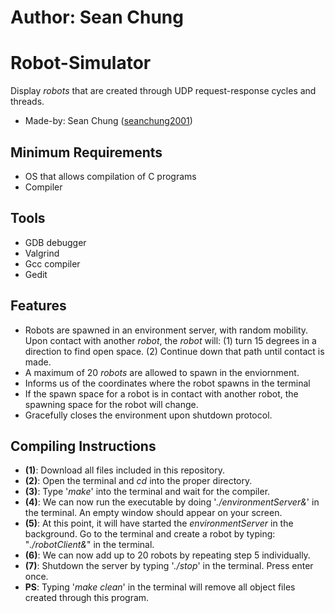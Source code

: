 # **Author: Sean Chung**
# **Robot-Simulator** #
Display _robots_ that are created through UDP request-response cycles and threads.
- Made-by: Sean Chung ([seanchung2001](http://www.github.com/seanchung2001))

## Minimum Requirements ##
- OS that allows compilation of C programs
- Compiler

## Tools ##
- GDB debugger
- Valgrind
- Gcc compiler
- Gedit

## Features ##
- Robots are spawned in an environment server, with random mobility. Upon contact with another _robot_, the _robot_ will: (1) turn 15 degrees in a direction to find open space. (2) Continue down that path until contact is made.
- A maximum of 20 _robots_ are allowed to spawn in the enviornment.
- Informs us of the coordinates where the robot spawns in the terminal
- If the spawn space for a robot is in contact with another robot, the spawning space for the robot will change.
- Gracefully closes the environment upon shutdown protocol.

## Compiling Instructions ##
- **(1)**: Download all files included in this repository.
- **(2)**: Open the terminal and _cd_ into the proper directory.
- **(3)**: Type '_make_' into the terminal and wait for the compiler.
- **(4)**: We can now run the executable by doing '_./environmentServer&_' in the terminal. An empty window should appear on your screen.
- **(5)**: At this point, it will have started the _environmentServer_ in the background. Go to the terminal and create a robot by typing: "_./robotClient&_" in the terminal.
- **(6)**: We can now add up to 20 robots by repeating step 5 individually.
- **(7)**: Shutdown the server by typing '_./stop_' in the terminal. Press enter once.
- **PS**: Typing '_make clean_' in the terminal will remove all object files created through this program.
